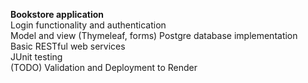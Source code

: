 **Bookstore application**   
Login functionality and authentication   
Model and view (Thymeleaf, forms)
Postgre database implementation  
Basic RESTful web services  
JUnit testing  
(TODO) Validation and Deployment to Render
